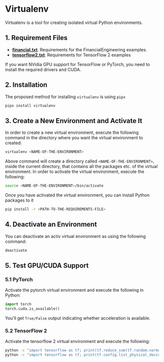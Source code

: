 # Virtualenv

Virtualenv is a tool for creating isolated virtual Python environments.

## 1. Requirement Files

* **[financial.txt](./financial.txt)**. Requirements for the FinancialEngineering examples.
* **[tensorflow2.txt](./tensorflow2.txt)**. Requirements for TensorFlow 2 examples

If you want NVidia GPU support for TensorFlow or PyTorch, you need to install the required drivers and CUDA.

## 2. Installation

The proposed method for installing `virtualenv` is using `pipx`

```bash
pipx install virtualenv
```

## 3. Create a New Environment and Activate It

In order to create a new virtual environment, execute the following command in the directory
where you want the virtual environment to created:

```bash
virtualenv <NAME-OF-THE-ENVIRONMENT>
```

Above command will create a directory called `<NAME-OF-THE-ENVIRONMENT>`, inside the current directory, that contains all the packages etc.
of the virtual environment. In order to activate the virtual environment, execute the following:

```bash
source <NAME-OF-THE-ENVIRONMENT>/bin/activate
```

Once you have activated the virtual environment, you can install Python packages to it

```bash
pip install -r <PATH-TO-THE-REQUIREMENTS-FILE>
```

## 4. Deactivate an Environment

You can deactivate an activ virtual environment as using the following command:

```bash
deactivate
```

## 5. Test GPU/CUDA Support

### 5.1 PyTorch

Activate the pytorch virtual environment and execute the following in Python:

```python
import torch
torch.cuda.is_available()
```

You'll get `True/False` output indicating whether acceleration is available.

### 5.2 TensorFlow 2

Activate the tensorflow 2 virtual environment and execute the following:

```bash
python -c "import tensorflow as tf; print(tf.reduce_sum(tf.random.normal([1000, 1000])))"
python -c "import tensorflow as tf; print(tf.config.list_physical_devices('GPU'))"
```
